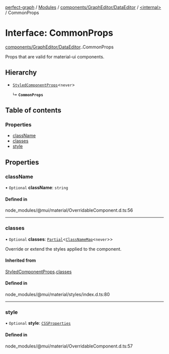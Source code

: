 [perfect-graph](../README.md) / [Modules](../modules.md) / [components/GraphEditor/DataEditor](../modules/components_GraphEditor_DataEditor.md) / [<internal\>](../modules/components_GraphEditor_DataEditor._internal_.md) / CommonProps

# Interface: CommonProps

[components/GraphEditor/DataEditor](../modules/components_GraphEditor_DataEditor.md).[<internal>](../modules/components_GraphEditor_DataEditor._internal_.md).CommonProps

Props that are valid for material-ui components.

## Hierarchy

- [`StyledComponentProps`](components_GraphEditor_DataEditor._internal_.StyledComponentProps.md)<`never`\>

  ↳ **`CommonProps`**

## Table of contents

### Properties

- [className](components_GraphEditor_DataEditor._internal_.CommonProps.md#classname)
- [classes](components_GraphEditor_DataEditor._internal_.CommonProps.md#classes)
- [style](components_GraphEditor_DataEditor._internal_.CommonProps.md#style)

## Properties

### className

• `Optional` **className**: `string`

#### Defined in

node_modules/@mui/material/OverridableComponent.d.ts:56

___

### classes

• `Optional` **classes**: [`Partial`](../modules/components_ClusterNodeContainer._internal_.md#partial)<[`ClassNameMap`](../modules/components_GraphEditor_DataEditor._internal_.md#classnamemap)<`never`\>\>

Override or extend the styles applied to the component.

#### Inherited from

[StyledComponentProps](components_GraphEditor_DataEditor._internal_.StyledComponentProps.md).[classes](components_GraphEditor_DataEditor._internal_.StyledComponentProps.md#classes)

#### Defined in

node_modules/@mui/material/styles/index.d.ts:80

___

### style

• `Optional` **style**: [`CSSProperties`](components_Container._internal_.CSSProperties.md)

#### Defined in

node_modules/@mui/material/OverridableComponent.d.ts:57
